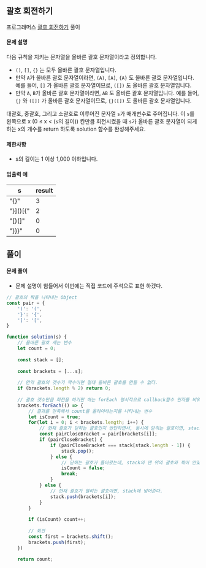 ## 괄호 회전하기

프로그래머스 [괄호 회전하기](https://school.programmers.co.kr/learn/courses/30/lessons/76502) 풀이

#### 문제 설명
다음 규칙을 지키는 문자열을 올바른 괄호 문자열이라고 정의합니다.

- `()`, `[]`, `{}` 는 모두 올바른 괄호 문자열입니다.
- 만약 `A`가 올바른 괄호 문자열이라면, `(A)`, `[A]`, `{A}` 도 올바른 괄호 문자열입니다. 예를 들어, `[]` 가 올바른 괄호 문자열이므로, `([])` 도 올바른 괄호 문자열입니다.
- 만약 `A`, `B`가 올바른 괄호 문자열이라면, `AB` 도 올바른 괄호 문자열입니다. 예를 들어, `{}` 와 `([])` 가 올바른 괄호 문자열이므로, `{}([])` 도 올바른 괄호 문자열입니다.

대괄호, 중괄호, 그리고 소괄호로 이루어진 문자열 `s`가 매개변수로 주어집니다. 이 `s`를 왼쪽으로 x (0 ≤ x < (`s`의 길이)) 칸만큼 회전시켰을 때 `s`가 올바른 괄호 문자열이 되게 하는 x의 개수를 return 하도록 solution 함수를 완성해주세요.

#### 제한사항
- s의 길이는 1 이상 1,000 이하입니다.

#### 입출력 예
|s|result|
|--|--|
|"[](){}"|3|
|"}]()[{"|2|
|"[)(]"|0|
|"}}}"|0|

## 풀이

#### 문제 풀이
- 문제 설명이 힘들어서 이번에는 직접 코드에 주석으로 표현 하겠다.

```js
// 괄호의 짝을 나타내는 Object
const pair = {
    ')': '(',
    '}': '{',
    ']': '[',
}

function solution(s) {
    // 올바른 괄호 세는 변수
    let count = 0;
    
    const stack = [];
    
    const brackets = [...s];
    
    // 만약 괄호의 갯수가 짝수이면 절대 올바른 괄호를 만들 수 없다.
    if (brackets.length % 2) return 0;
    
    // 괄호 갯수만큼 회전을 하기만 하는 forEach 명시적으로 callback함수 인자를 비워놨다.
    brackets.forEach(() => {
        // 결과를 만족해서 count를 올려야하는지를 나타내는 변수
        let isCount = true;
        for(let i = 0; i < brackets.length; i++) {
            // 현재 괄호가 닫히는 괄호인지 반단하면서, 동시에 닫히는 괄호이면, stack의 맨 위의 열리는 괄호와 짝이 맞는지 판단한다.
            const pairCloseBracket = pair[brackets[i]];
            if (pairCloseBracket) {
                if (pairCloseBracket === stack[stack.length - 1]) {
                    stack.pop();
                } else {
                    // 닫히는 괄호가 들어왔는데, stack의 맨 위의 괄호와 짝이 안맞으면 더이상 판단할 필요가 없다.
                    isCount = false;
                    break;
                }
            } else {
                // 현재 괄호가 열리는 괄호이면, stack에 넣어준다.
                stack.push(brackets[i]);
            }
        }
        
        if (isCount) count++;
        
        // 회전
        const first = brackets.shift();
        brackets.push(first);
    })
    
    return count;
```